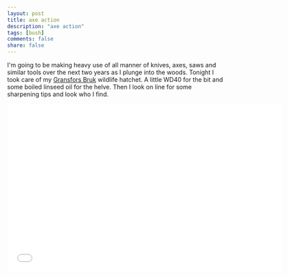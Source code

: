 ```yaml
---
layout: post
title: axe action
description: "axe action"
tags: [bush]
comments: false
share: false
---
```


I'm going to be making heavy use of all manner of knives, axes, saws and similar tools over the next two years as I plunge into the woods. Tonight I took care of my [Gransfors Bruk](http://www.gransforsbruk.com/en/) wildlife hatchet. A little WD40 for the bit and some boiled linseed oil for the helve. Then I look on line for some sharpening tips and look
who I find.

<iframe width="640" height="390" src="//www.youtube.com/embed/CKpsFLNvTD4" frameborder="0"> </iframe>